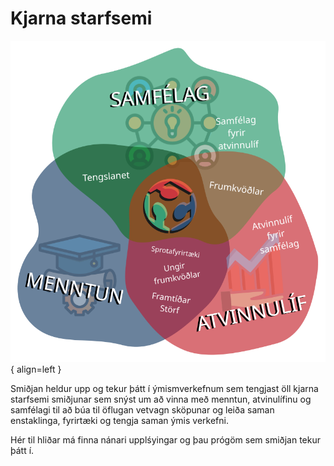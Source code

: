 # Kjarna starfsemi


![programs](../assets/img/diagrams/coreprograms.svg){ align=left }

Smiðjan heldur upp og tekur þátt í ýmismverkefnum sem tengjast öll kjarna starfsemi smiðjunar sem snýst um að vinna með menntun, atvinulífinu og samfélagi til að búa til öflugan vetvagn sköpunar og leiða saman enstaklinga, fyrirtæki og tengja saman ýmis verkefni.

Hér til hliðar má finna nánari upplśyingar og þau prógöm sem smiðjan tekur þátt í.
